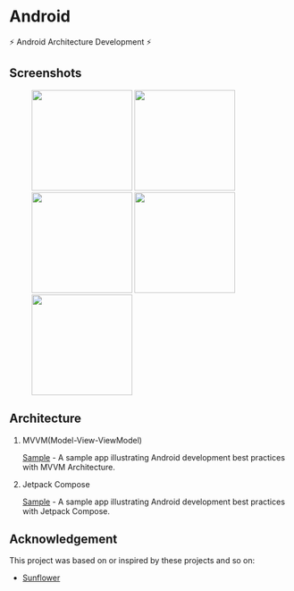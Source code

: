 # Android

:zap: Android Architecture Development :zap:

## Screenshots

<figure class="third">
    <img src="https://github.com/cnwutianhao/android/assets/13990136/6d7747d2-9920-496d-838e-aa7fd37adbb6" width="180"/> <img src="https://github.com/cnwutianhao/android/assets/13990136/55718d0b-075f-4a4f-a65d-9f43be89551f" width="180"/> <img src="https://github.com/cnwutianhao/android/assets/13990136/924151fd-463b-4d59-9c0b-b6ad4cbf9bf3" width="180"/> <img src="https://github.com/cnwutianhao/android/assets/13990136/87dadf08-d71d-4a08-a3a2-0b2af79ec221" width="180"/> <img src="https://github.com/cnwutianhao/android/assets/13990136/298a062d-6ef7-42dc-8f97-ae236a546b9c" width="180"/>
</figure>

## Architecture

1. MVVM(Model-View-ViewModel)

   [Sample](https://github.com/cnwutianhao/android/tree/main/mvvm) - A sample app illustrating Android development best practices with MVVM Architecture.

2. Jetpack Compose

   [Sample](https://github.com/cnwutianhao/android/tree/main/compose) - A sample app illustrating Android development best practices with Jetpack Compose.

## Acknowledgement

This project was based on or inspired by these projects and so on:
+ [Sunflower](https://github.com/android/sunflower)
